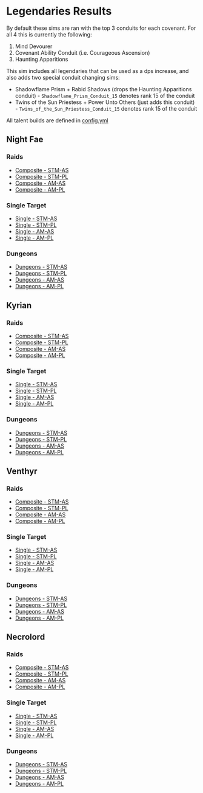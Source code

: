 # Legendaries Results

By default these sims are ran with the top 3 conduits for each covenant. For all 4 this is currently the following:
1. Mind Devourer
2. Covenant Ability Conduit (i.e. Courageous Ascension)
3. Haunting Apparitions

This sim includes all legendaries that can be used as a dps increase, and also adds two special conduit changing sims:
- Shadowflame Prism + Rabid Shadows (drops the Haunting Apparitions conduit) - `Shadowflame_Prism_Conduit_15` denotes rank 15 of the conduit
- Twins of the Sun Priestess + Power Unto Others (just adds this conduit) - `Twins_of_the_Sun_Priestess_Conduit_15` denotes rank 15 of the conduit

All talent builds are defined in [config.yml](https://github.com/WarcraftPriests/sl-shadow-priest/blob/master/config.yml#L1)

## Night Fae
### Raids
- [Composite - STM-AS](results/Results_Composite_stm-as_night_fae.md)
- [Composite - STM-PL](results/Results_Composite_stm-pl_night_fae.md)
- [Composite - AM-AS](results/Results_Composite_am-as_night_fae.md)
- [Composite - AM-PL](results/Results_Composite_am-pl_night_fae.md)

### Single Target
- [Single - STM-AS](results/Results_Single_stm-as_night_fae.md)
- [Single - STM-PL](results/Results_Single_stm-pl_night_fae.md)
- [Single - AM-AS](results/Results_Single_am-as_night_fae.md)
- [Single - AM-PL](results/Results_Single_am-pl_night_fae.md)

### Dungeons
- [Dungeons - STM-AS](results/Results_Dungeons_stm-as_night_fae.md)
- [Dungeons - STM-PL](results/Results_Dungeons_stm-pl_night_fae.md)
- [Dungeons - AM-AS](results/Results_Dungeons_am-as_night_fae.md)
- [Dungeons - AM-PL](results/Results_Dungeons_am-pl_night_fae.md)

## Kyrian
### Raids
- [Composite - STM-AS](results/Results_Composite_stm-as_kyrian.md)
- [Composite - STM-PL](results/Results_Composite_stm-pl_kyrian.md)
- [Composite - AM-AS](results/Results_Composite_am-as_kyrian.md)
- [Composite - AM-PL](results/Results_Composite_am-pl_kyrian.md)

### Single Target
- [Single - STM-AS](results/Results_Single_stm-as_kyrian.md)
- [Single - STM-PL](results/Results_Single_stm-pl_kyrian.md)
- [Single - AM-AS](results/Results_Single_am-as_kyrian.md)
- [Single - AM-PL](results/Results_Single_am-pl_kyrian.md)

### Dungeons
- [Dungeons - STM-AS](results/Results_Dungeons_stm-as_kyrian.md)
- [Dungeons - STM-PL](results/Results_Dungeons_stm-pl_kyrian.md)
- [Dungeons - AM-AS](results/Results_Dungeons_am-as_kyrian.md)
- [Dungeons - AM-PL](results/Results_Dungeons_am-pl_kyrian.md)

## Venthyr
### Raids
- [Composite - STM-AS](results/Results_Composite_stm-as_venthyr.md)
- [Composite - STM-PL](results/Results_Composite_stm-pl_venthyr.md)
- [Composite - AM-AS](results/Results_Composite_am-as_venthyr.md)
- [Composite - AM-PL](results/Results_Composite_am-pl_venthyr.md)

### Single Target
- [Single - STM-AS](results/Results_Single_stm-as_venthyr.md)
- [Single - STM-PL](results/Results_Single_stm-pl_venthyr.md)
- [Single - AM-AS](results/Results_Single_am-as_venthyr.md)
- [Single - AM-PL](results/Results_Single_am-pl_venthyr.md)

### Dungeons
- [Dungeons - STM-AS](results/Results_Dungeons_stm-as_venthyr.md)
- [Dungeons - STM-PL](results/Results_Dungeons_stm-pl_venthyr.md)
- [Dungeons - AM-AS](results/Results_Dungeons_am-as_venthyr.md)
- [Dungeons - AM-PL](results/Results_Dungeons_am-pl_venthyr.md)

## Necrolord
### Raids
- [Composite - STM-AS](results/Results_Composite_stm-as_necrolord.md)
- [Composite - STM-PL](results/Results_Composite_stm-pl_necrolord.md)
- [Composite - AM-AS](results/Results_Composite_am-as_necrolord.md)
- [Composite - AM-PL](results/Results_Composite_am-pl_necrolord.md)

### Single Target
- [Single - STM-AS](results/Results_Single_stm-as_necrolord.md)
- [Single - STM-PL](results/Results_Single_stm-pl_necrolord.md)
- [Single - AM-AS](results/Results_Single_am-as_necrolord.md)
- [Single - AM-PL](results/Results_Single_am-pl_necrolord.md)

### Dungeons
- [Dungeons - STM-AS](results/Results_Dungeons_stm-as_necrolord.md)
- [Dungeons - STM-PL](results/Results_Dungeons_stm-pl_necrolord.md)
- [Dungeons - AM-AS](results/Results_Dungeons_am-as_necrolord.md)
- [Dungeons - AM-PL](results/Results_Dungeons_am-pl_necrolord.md)